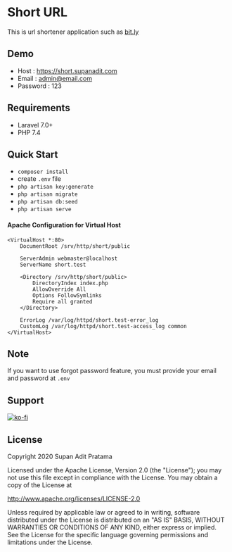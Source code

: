 # Short URL

This is url shortener application such as [bit.ly](http://bit.ly)

## Demo
- Host : https://short.supanadit.com
- Email : admin@email.com
- Password : 123

## Requirements
- Laravel 7.0+
- PHP 7.4

## Quick Start
- `composer install`
- create `.env` file
- `php artisan key:generate`
- `php artisan migrate`
- `php artisan db:seed`
- `php artisan serve`

#### Apache Configuration for Virtual Host
```apacheconfig
<VirtualHost *:80>
    DocumentRoot /srv/http/short/public
    
    ServerAdmin webmaster@localhost
    ServerName short.test
    
    <Directory /srv/http/short/public>
        DirectoryIndex index.php
        AllowOverride All
        Options FollowSymlinks
        Require all granted
    </Directory>
    
    ErrorLog /var/log/httpd/short.test-error_log
    CustomLog /var/log/httpd/short.test-access_log common
</VirtualHost>
```

## Note
If you want to use forgot password feature, you must provide your email and password at `.env`

## Support
[![ko-fi](https://www.ko-fi.com/img/githubbutton_sm.svg)](https://ko-fi.com/N4N01CIMZ)

## License
Copyright 2020 Supan Adit Pratama

Licensed under the Apache License, Version 2.0 (the "License"); you may not use this file except in compliance with the License. You may obtain a copy of the License at

http://www.apache.org/licenses/LICENSE-2.0

Unless required by applicable law or agreed to in writing, software distributed under the License is distributed on an "AS IS" BASIS, WITHOUT WARRANTIES OR CONDITIONS OF ANY KIND, either express or implied. See the License for the specific language governing permissions and limitations under the License.
